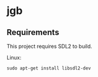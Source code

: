 # jgb

## Requirements

This project requires SDL2 to build.

Linux:
```shell
sudo apt-get install libsdl2-dev
```
